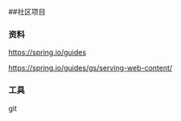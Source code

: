 ##社区项目
### 资料
https://spring.io/guides

https://spring.io/guides/gs/serving-web-content/
### 工具
git
